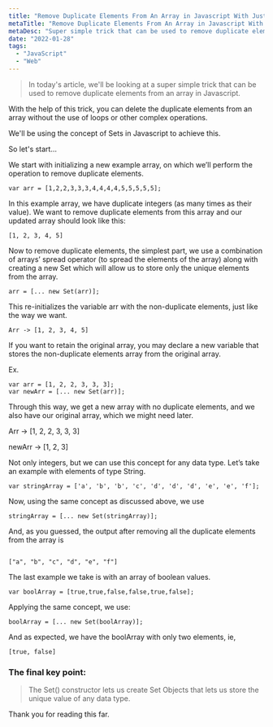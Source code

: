 ```yaml
---
title: "Remove Duplicate Elements From An Array in Javascript With Just a Single Line Of Code!"
metaTitle: "Remove Duplicate Elements From An Array in Javascript With Just a Single Line Of Code!"
metaDesc: "Super simple trick that can be used to remove duplicate elements from an array in Javascript."
date: "2022-01-28"
tags:
  - "JavaScript"
  - "Web"
---
```


> In today's article, we'll be looking at a super simple trick that can be used to remove duplicate elements from an array in Javascript.

With the help of this trick, you can delete the duplicate elements from an array without the use of loops or other complex operations.

We'll be using the concept of Sets in Javascript to achieve this.

So let's start...

We start with initializing a new example array, on which we’ll perform the operation to remove duplicate elements.

```
var arr = [1,2,2,3,3,3,4,4,4,4,5,5,5,5,5];
```

In this example array, we have duplicate integers (as many times as their value).
We want to remove duplicate elements from this array and our updated array should look like this:

```
[1, 2, 3, 4, 5]
```

Now to remove duplicate elements, the simplest part, we use a combination of arrays’ spread operator (to spread the elements of the array) along with creating a new Set which will allow us to store only the unique elements from the array.

```
arr = [... new Set(arr)];
```

This re-initializes the variable arr with the non-duplicate elements, just like the way we want.

```
Arr -> [1, 2, 3, 4, 5]
```

If you want to retain the original array, you may declare a new variable that stores the non-duplicate elements array from the original array.

Ex.

```
var arr = [1, 2, 2, 3, 3, 3];
var newArr = [... new Set(arr)];
```

Through this way, we get a new array with no duplicate elements, and we also have our original array, which we might need later.

Arr -> [1, 2, 2, 3, 3, 3]

newArr -> [1, 2, 3]

Not only integers, but we can use this concept for any data type. Let’s take an example with elements of type String.

```
var stringArray = ['a', 'b', 'b', 'c', 'd', 'd', 'd', 'e', 'e', 'f'];
```

Now, using the same concept as discussed above, we use

```
stringArray = [... new Set(stringArray)];
```

And, as you guessed, the output after removing all the duplicate elements from the array is

```

["a", "b", "c", "d", "e", "f"]
```

The last example we take is with an array of boolean values.

```
var boolArray = [true,true,false,false,true,false];
```

Applying the same concept, we use:

```
boolArray = [... new Set(boolArray)];
```

And as expected, we have the boolArray with only two elements, ie,

```
[true, false]
```

### The final key point:

> The Set() constructor lets us create Set Objects that lets us store the unique value of any data type.

Thank you for reading this far.

